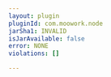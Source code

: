 ```yaml
---
layout: plugin
pluginId: com.moowork.node
jarSha1: INVALID
isJarAvailable: false
error: NONE
violations: []

---
```

